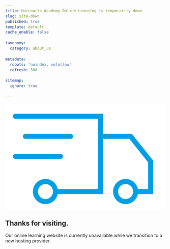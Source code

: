 ```yaml
---
title: Harcourts Academy Online Learning is temporarily down
slug: site-down
published: true
template: default
cache_enable: false

taxonomy:
  category: about_us

metadata:
  robots: 'noindex, nofollow'
  refresh: 300

sitemap:
  ignore: true

---
```


![Delivery truck icon](delivery-truck.png?resize=256,168&classes=float-right)

## Thanks for visiting.

Our online learning website is currently unavailable while we transition to a new hosting provider.


